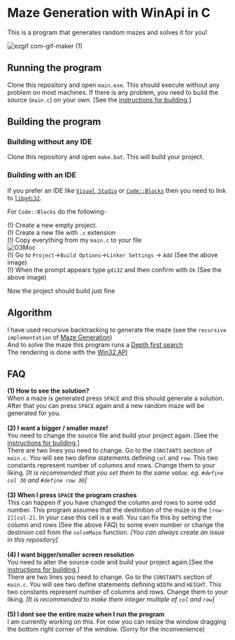 # Maze Generation with WinApi in C
This is a program that generates random mazes and solves it for you!

![ezgif com-gif-maker (1)](https://user-images.githubusercontent.com/50050890/114146859-e5a65180-9939-11eb-823b-a030b36d207e.gif)


## Running the program
Clone this repository and open `main.exe`. This should execute without any problem on most machines. If there is any problem, you need to build the source (`main.c`) on your own. [See the <a href = "https://github.com/ImtiazKabir/Maze-Generation-with-WinApi-in-C#building-the-program" >instructions for building </a>]


## Building the program

### Building without any IDE
Clone this repository and open `make.bat`. This will build your project.

### Building with an IDE
If you prefer an IDE like <a href="https://visualstudio.microsoft.com/">`Visual Studio`</a> or <a href=https://www.codeblocks.org/>`Code::Blocks`</a> then you need to link to <a href="https://docs.microsoft.com/en-us/windows/win32/">`libgdi32`</a>.

For `Code::Blocks` do the following-

(!) Create a new empty project. <br>
(!) Create a new file with `.c` extension <br>
(!) Copy everything from my `main.c` to your file <br>
![O3Moc](https://user-images.githubusercontent.com/50050890/114013437-58a3bf80-9889-11eb-9293-7119f5c5c909.png) <br>
(!) Go to `Project`->`Build Options`->`Linker Settings` -> `Add` (See the above image) <br>
(!) When the prompt appears type `gdi32` and then confirm with `Ok` (See the above image) <br>

Now the project should build just fine


## Algorithm
I have used recursive backtracking to generate the maze (see the `recursive implementation` of <a href="https://en.wikipedia.org/wiki/Maze_generation_algorithm#Randomized_depth-first_search">Maze Generation</a>) <br>
And to solve the maze this program runs a <a href="https://en.wikipedia.org/wiki/Depth-first_search">Depth first search</a> <br>
The rendering is done with the <a href="https://docs.microsoft.com/en-us/windows/win32/">Win32 API</a><br>


## FAQ
**(1) How to see the solution?** <br>
When a maze is generated press `SPACE` and this should generate a solution. After that you can press `SPACE` again and a new random maze will be generated for you. <br> <br>
**(2) I want a bigger / smaller maze!** <br>
You need to change the source file and build your project again. [See the <a href = "https://github.com/ImtiazKabir/Maze-Generation-with-WinApi-in-C#building-the-program" >instructions for building </a>] <br>
There are two lines you need to change. Go to the `CONSTANTS` section of `main.c`. You will see two define statements defining `col` and `row`. This two constants represent number of columns and rows. Change them to your liking. *[It is recommended that you set them to the same value. eg. `#define col 30` and `#define row 30`]* <br><br>
**(3) When I press `SPACE` the program crashes** <br> 
This can happen if you have changed the column and rows to some odd number. This program assumes that the destinition of the maze is the `[row-2][col-2]`. In your case this cell is a wall. You can fix this by setting the column and rows (See the above FAQ) to some even number or change the destinion cell from the `solveMaze` function. *[You can always create an issue in this repository]* <br><br>
**(4) I want bigger/smaller screen resolution** <br>
You need to alter the source code and build your project again.[See the <a href = "https://github.com/ImtiazKabir/Maze-Generation-with-WinApi-in-C#building-the-program" >instructions for building </a>] <br>
There are two lines you need to change. Go to the `CONSTANTS` section of `main.c`. You will see two define statements defining `WIDTH` and `HEIGHT`. This two constants represent number of columns and rows. Change them to your liking. *[It is recommended to make them integer multiple of `col` and `row`]* <br><br>
**(5) I dont see the entire maze when I run the program** <br>
I am currently working on this. For now you can resize the window dragging the bottom right corner of the window. (Sorry for the inconvenience)

